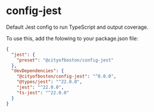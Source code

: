 # config-jest

Default Jest config to run TypeScript and output coverage.

To use this, add the folowing to your package.json file:

```json
{
  "jest": {
    "preset": "@cityofboston/config-jest"
  },
  "devDependencies": {
    "@cityofboston/config-jest": "^0.0.0",
    "@types/jest": "^22.0.0",
    "jest": "^22.0.0",
    "ts-jest": "^22.0.0"
  }
}
```
